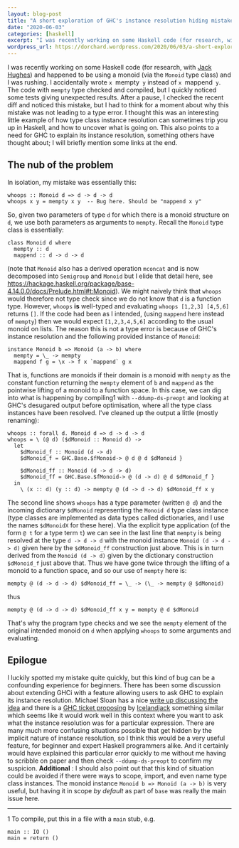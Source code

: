 ```yaml
---
layout: blog-post
title: "A short exploration of GHC's instance resolution hiding mistakes from the type checker."
date: "2020-06-03"
categories: [haskell]
excerpt: "I was recently working on some Haskell code (for research, with Jack Hughes) and happened to be using a monoid (via the Monoid type class) and I was rushing. I accidentally wrote x `mempty` y instead of x `mappend` y. The code with mempty type checked and compiled, but I..."
wordpress_url: https://dorchard.wordpress.com/2020/06/03/a-short-exploration-of-ghcs-instance-resolution-hiding-mistakes-from-the-type-checker/
---
```


I was recently working on some Haskell code (for research, with [Jack Hughes](https://twitter.com/jackolhughes)) and happened to be using a monoid (via the `Monoid` type class) and I was rushing. I accidentally wrote `x `mempty` y` instead of `x `mappend` y`. The code with `mempty` type checked and compiled, but I quickly noticed some tests giving unexpected results. After a pause, I checked the recent diff and noticed this mistake, but I had to think for a moment about why this mistake was not leading to a type error. I thought this was an interesting little example of how type class instance resolution can sometimes trip you up in Haskell, and how to uncover what is going on. This also points to a need for GHC to explain its instance resolution, something others have thought about; I will briefly mention some links at the end. 

## The nub of the problem

In isolation, my mistake was essentially this: 
    
    
    whoops :: Monoid d => d -> d -> d
    whoops x y = mempty x y  -- Bug here. Should be "mappend x y"
    

So, given two parameters of type `d` for which there is a monoid structure on `d`, we use both parameters as arguments to `mempty`. Recall the `Monoid` type class is essentially: 
    
    
    class Monoid d where
      mempty :: d
      mappend :: d -> d -> d
    

(note that ​​`Monoid` also has a derived operation `mconcat` and is now decomposed into `Semigroup` and `Monoid` but I elide that detail here, see <https://hackage.haskell.org/package/base-4.14.0.0/docs/Prelude.html#t:Monoid>). We might naively think that `whoops` would therefore not type check since we do not know that `d` is a function type. However, `whoops` **is** well-typed and evaluating `whoops [1,2,3] [4,5,6]` returns `[]`. If the code had been as I intended, (using `mappend` here instead of `mempty`) then we would expect `[1,2,3,4,5,6]` according to the usual monoid on lists. The reason this is not a type error is because of GHC's instance resolution and the following provided instance of `Monoid`: 
    
    
    instance Monoid b => Monoid (a -> b) where
      mempty = \_ -> mempty
      mappend f g = \x -> f x `mappend` g x

That is, functions are monoids if their domain is a monoid with `mempty` as the constant function returning the `mempty` element of `b` and `mappend` as the pointwise lifting of a monoid to a function space. In this case, we can dig into what is happening by compiling1 with `--ddump-ds-preopt` and looking at GHC's desugared output before optimisation, where all the type class instances have been resolved. I've cleaned up the output a little (mostly renaming): 
    
    
    whoops :: forall d. Monoid d => d -> d -> d
    whoops = \ (@ d) ($dMonoid :: Monoid d) ->
      let
        $dMonoid_f :: Monoid (d -> d)
        $dMonoid_f = GHC.Base.$fMonoid-> @ d @ d $dMonoid }
    
        $dMonoid_ff :: Monoid (d -> d -> d)
        $dMonoid_ff = GHC.Base.$fMonoid-> @ (d -> d) @ d $dMonoid_f }
      in
        \ (x :: d) (y :: d) -> mempty @ (d -> d -> d) $dMonoid_ff x y

The second line shows `whoops` has a type parameter (written `@ d`) and the incoming dictionary `$dMonoid` representing the `Monoid d` type class instance (type classes are implemented as data types called dictionaries, and I use the names `$dMonoidX` for these here). Via the explicit type application (of the form `@ t` for a type term `t`) we can see in the last line that `mempty` is being resolved at the type `d -> d -> d` with the monoid instance `Monoid (d -> d -> d)` given here by the `$dMonoid_ff` construction just above. This is in turn derived from the `Monoid (d -> d)` given by the dictionary construction `$dMonoid_f` just above that. Thus we have gone twice through the lifting of a monoid to a function space, and so our use of `mempty` here is: 
    
    
    mempty @ (d -> d -> d) $dMonoid_ff = \_ -> (\_ -> mempty @ $dMonoid)

thus 
    
    
    mempty @ (d -> d -> d) $dMonoid_ff x y = mempty @ d $dMonoid

That's why the program type checks and we see the `mempty` element of the original intended monoid on `d` when applying `whoops` to some arguments and evaluating. 

## Epilogue

I luckily spotted my mistake quite quickly, but this kind of bug can be a confounding experience for beginners. There has been some discussion about extending GHCi with a feature allowing users to ask GHC to explain its instance resolution. Michael Sloan has a nice [write up discussing the idea](https://mgsloan.com/posts/inspecting-haskell-instance-resolution/) and there is a [GHC ticket proposing](https://gitlab.haskell.org/ghc/ghc/issues/15613) by [Icelandjack](https://gitlab.haskell.org/Icelandjack) something similar which seems like it would work well in this context where you want to ask what the instance resolution was for a particular expression. There are many much more confusing situations possible that get hidden by the implicit nature of instance resolution, so I think this would be a very useful feature, for beginner and expert Haskell programmers alike. And it certainly would have explained this particular error quickly to me without me having to scribble on paper and then check `--ddump-ds-preopt` to confirm my suspicion. **Additional** : I should also point out that this kind of situation could be avoided if there were ways to scope, import, and even name type class instances. The monoid instance `Monoid b => Monoid (a -> b)` is very useful, but having it in scope _by default_ as part of `base` was really the main issue here. 

* * *

1 To compile, put this in a file with a `main` stub, e.g. 
    
    
    main :: IO ()
    main = return ()
